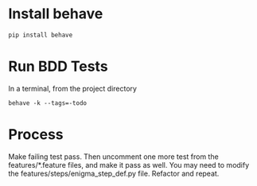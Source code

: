 # Install behave

`pip install behave`

# Run BDD Tests

In a terminal, from the project directory

`behave -k --tags=-todo`

# Process

Make failing test pass. Then uncomment one more test from the features/*.feature files, and make it pass as well. You may need to modify the features/steps/enigma_step_def.py file. Refactor and repeat.
